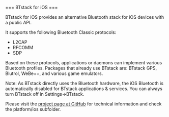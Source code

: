 === BTstack for iOS ===

BTstack for iOS provides an alternative Bluetooth stack for iOS devices with a public API.

It supports the following Bluetooth Classic protocols:
- L2CAP
- RFCOMM
- SDP

Based on these protocols, applications or daemons can implement various Bluetooth profiles.
Packages that already use BTstack are: BTstack GPS, Blutrol, WeBe++, and various game emulators. 

Note: As BTstack directly uses the Bluetooth hardware, the iOS Bluetooth is automatically disabled for BTstack applications & services. You can always turn BTstack off in Settings->BTstack.

Please visit the [project page at GitHub](https://github.com/bluekitchen/btstack/) for technical information and check the platform/ios subfolder.

